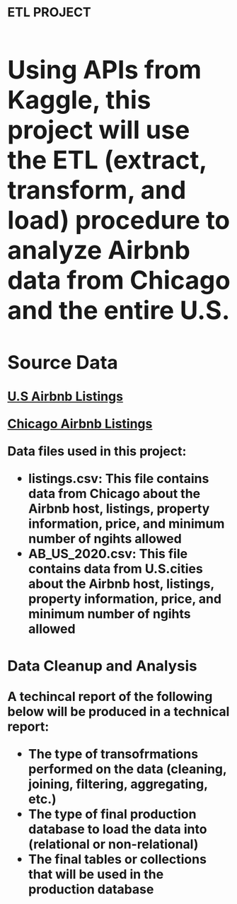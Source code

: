 <Strong><h1> ETL PROJECT <h1></Strong>
  <p> Using APIs from Kaggle, this project will use the ETL (extract, transform, and load) procedure to analyze Airbnb data from Chicago and the entire U.S. <p> 

<Strong><h2> Source Data </h2></Strong>
    <p><a href="https://www.kaggle.com/rudymizrahi/airbnb-listings-in-major-us-cities-deloitte-ml"> U.S Airbnb Listings</a></p>
    <p><a href="https://www.kaggle.com/jinbonnie/chicago-airbnb-open-data/version/1"> Chicago Airbnb Listings </a></p>
    <p> Data files used in this project: <p>
     <ul>
       <li><strong>listings.csv:</strong> This file contains data from Chicago about the Airbnb host, listings, property information, price, and minimum number of ngihts     allowed</li>
       <li><strong>AB_US_2020<b>.csv</strong>: This file contains data from U.S.cities about the Airbnb host, listings, property information, price, and minimum number of ngihts allowed</li>
      </ul>
  
<Strong><h3> Data Cleanup and Analysis </h3></Strong>
  <p> A techincal report of the following below will be produced in a technical report: <p>
   <ul>
       <li> The type of transofrmations performed on the data (cleaning, joining, filtering, aggregating, etc.)</li>
       <li> The type of final production database to load the data into (relational or non-relational)</li>
      <li>  The final tables or collections that will be used in the production database
      </ul>
